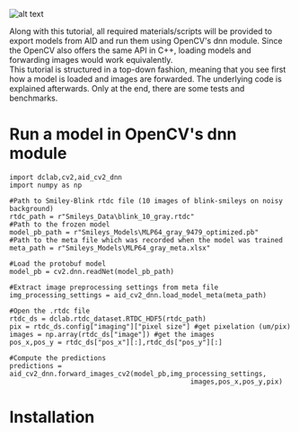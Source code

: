 
![alt text](Logo_AID_2_OpenCV.png "AID to OpenCV Logo")  

Along with this tutorial, all required materials/scripts will be provided to export models from AID and run them using OpenCV's dnn module. Since the OpenCV also offers the same API in C++, loading models and forwarding images would work equivalently.  
This tutorial is structured in a top-down fashion, meaning that you see first how a model is loaded and images are forwarded. The underlying code is explained afterwards. Only at the end, there are some tests and benchmarks.

# Run a model in OpenCV's dnn module   
```
import dclab,cv2,aid_cv2_dnn
import numpy as np

#Path to Smiley-Blink rtdc file (10 images of blink-smileys on noisy background)
rtdc_path = r"Smileys_Data\blink_10_gray.rtdc"
#Path to the frozen model
model_pb_path = r"Smileys_Models\MLP64_gray_9479_optimized.pb"
#Path to the meta file which was recorded when the model was trained
meta_path = r"Smileys_Models\MLP64_gray_meta.xlsx"

#Load the protobuf model
model_pb = cv2.dnn.readNet(model_pb_path)

#Extract image preprocessing settings from meta file
img_processing_settings = aid_cv2_dnn.load_model_meta(meta_path)

#Open the .rtdc file
rtdc_ds = dclab.rtdc_dataset.RTDC_HDF5(rtdc_path)
pix = rtdc_ds.config["imaging"]["pixel size"] #get pixelation (um/pix)
images = np.array(rtdc_ds["image"]) #get the images
pos_x,pos_y = rtdc_ds["pos_x"][:],rtdc_ds["pos_y"][:] 

#Compute the predictions
predictions = aid_cv2_dnn.forward_images_cv2(model_pb,img_processing_settings,
                                             images,pos_x,pos_y,pix)
```

# Installation  
